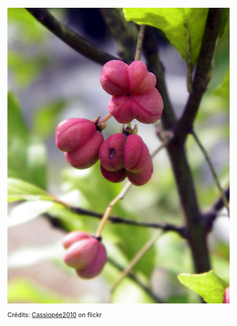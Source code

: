 ![Marin](/images/2022-10-06.jpg)

Crédits: [Cassiopée2010](https://www.flickr.com/people/cmoi30/) on flickr